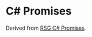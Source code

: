 # C# Promises

Derived from [RSG C# Promises](https://github.com/Real-Serious-Games/C-Sharp-Promise).
